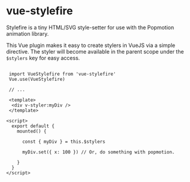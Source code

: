 # vue-stylefire

Stylefire is a tiny HTML/SVG style-setter for use with the Popmotion animation library.

This Vue plugin makes it easy to create stylers in VueJS via a simple directive. The styler will become available in the parent scope under the `$stylers` key for easy access.

```

 import VueStylefire from 'vue-stylefire'
 Vue.use(VueStylefire)

 // ...

 <template>
  <div v-styler:myDiv />
 </template>

<script>
  export default {
    mounted() {
      
      const { myDiv } = this.$stylers

      myDiv.set({ x: 100 }) // Or, do something with popmotion.

    }
  }
</script>

```
